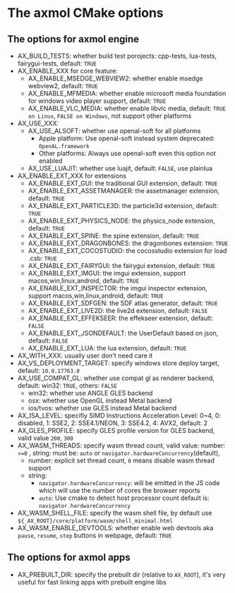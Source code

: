 # The axmol CMake options

## The options for axmol engine
- AX_BUILD_TESTS: whether build test porojects: cpp-tests, lua-tests, fairygui-tests, default: `TRUE`
- AX_ENABLE_XXX for core feature: 
  - AX_ENABLE_MSEDGE_WEBVIEW2: whether enable msedge webview2, default: `TRUE`
  - AX_ENABLE_MFMEDIA: whether enable microsoft media foundation for windows video player support, default: `TRUE`
  - AX_ENABLE_VLC_MEDIA: whether enable libvlc media, default: `TRUE on Linux`, `FALSE on Windows`, not support other platforms
- AX_USE_XXX:
  - AX_USE_ALSOFT: whether use openal-soft for all platforms
    - Apple platform: Use openal-soft instead system deprecated: `OpenAL.framework`
    - Other platforms: Always use openal-soft even this option not enabled
  - AX_USE_LUAJIT: whether use luajit, default: `FALSE`, use plainlua
- AX_ENABLE_EXT_XXX for extensions
  - AX_ENABLE_EXT_GUI: the traditional GUI extension, default: `TRUE`
  - AX_ENABLE_EXT_ASSETMANAGER: the assetmanager extension, default: `TRUE`
  - AX_ENABLE_EXT_PARTICLE3D: the particle3d extension, default: `TRUE`
  - AX_ENABLE_EXT_PHYSICS_NODE: the physics_node extension, default: `TRUE`
  - AX_ENABLE_EXT_SPINE: the spine extension, default: `TRUE`
  - AX_ENABLE_EXT_DRAGONBONES: the dragonbones extension: `TRUE`
  - AX_ENABLE_EXT_COCOSTUDIO: the cocosstudio extension for load .csb: `TRUE`
  - AX_ENABLE_EXT_FAIRYGUI: the fairygui extension, default: `TRUE`
  - AX_ENABLE_EXT_IMGUI: the imgui extension, support macos,win,linux,android, default: `TRUE` 
  - AX_ENABLE_EXT_INSPECTOR: the imgui inspector extension, support macos,win,linux,android, default: `TRUE` 
  - AX_ENABLE_EXT_SDFGEN: the SDF atlas generator, default: `TRUE`
  - AX_ENABLE_EXT_LIVE2D: the live2d extension, default: `FALSE` 
  - AX_ENABLE_EXT_EFFEKSEER: the effekseer extension, default: `FALSE` 
  - AX_ENABLE_EXT_JSONDEFAULT: the UserDefault based on json, default: `FALSE`
  - AX_ENABLE_EXT_LUA: the lua extension, default: `TRUE`
- AX_WITH_XXX: usually user don't need care it
- AX_VS_DEPLOYMENT_TARGET: specify windows store deploy target, default: `10.0.17763.0`
- AX_USE_COMPAT_GL: whether use compat gl as renderer backend, default: win32: `TRUE`, others: `FALSE`
  - win32: whether use ANGLE GLES backend
  - osx: whether use OpenGL instead Metal backend
  - ios/tvos: whether use GLES instead Metal backend
- AX_ISA_LEVEL: specifiy SIMD Instructions Acceleration Level: 0~4, 0: disabled, 1: SSE2, 2: SSE4.1/NEON, 3: SSE4.2, 4: AVX2, default: 2
- AX_GLES_PROFILE: specify GLES profile version for GLES backend, valid value `200`, `300`
- AX_WASM_THREADS: specify wasm thread count, valid value: number: `>=0` , string: must be: `auto` or `navigator.hardwareConcurrency`(default), 
   - number: explicit set thread count, `0` means disable wasm thread support
   - string: 
     - `navigator.hardwareConcurrency`: will be emitted in the JS code which will use the number of cores the browser reports
     - `auto`: Use cmake to detect host processor count
default is: `navigator.hardwareConcurrency`
- AX_WASM_SHELL_FILE: specify the wasm shell file, by default use `${_AX_ROOT}/core/platform/wasm/shell_minimal.html`
- AX_WASM_ENABLE_DEVTOOLS: whether enable web devtools aka `pause`, `resume`, `step` buttons in webpage, default: `TRUE`

## The options for axmol apps

- AX_PREBUILT_DIR: specify the prebuilt dir (relative to `AX_ROOT`), it's very useful for fast linking apps with prebuilt engine libs
